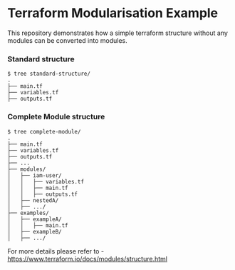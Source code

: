 # Terraform Modularisation Example


This repository demonstrates how a simple terraform structure without any modules can be converted into modules.

### Standard structure
```
$ tree standard-structure/
.
├── main.tf
├── variables.tf
├── outputs.tf
```

### Complete Module structure
```
$ tree complete-module/
.
├── main.tf
├── variables.tf
├── outputs.tf
├── ...
├── modules/
│   ├── iam-user/
│   │   ├── variables.tf
│   │   ├── main.tf
│   │   ├── outputs.tf
│   ├── nestedA/
│   ├── .../
├── examples/
│   ├── exampleA/
│   │   ├── main.tf
│   ├── exampleB/
│   ├── .../
```






For more details please refer to - https://www.terraform.io/docs/modules/structure.html


